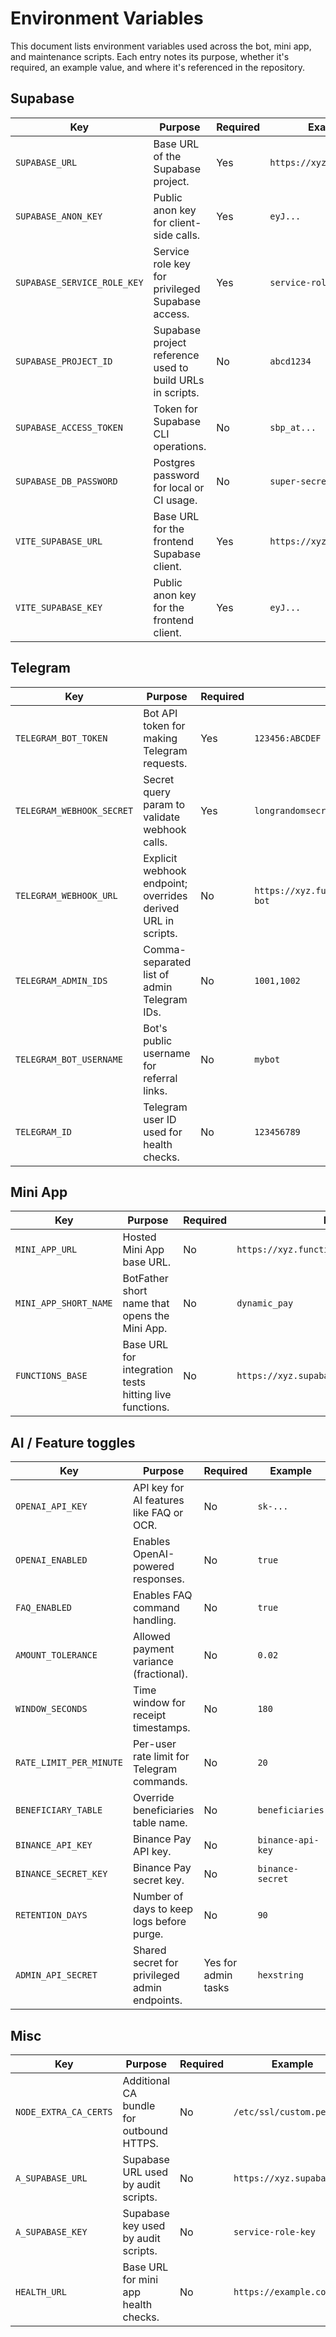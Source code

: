 # Environment Variables

This document lists environment variables used across the bot, mini app, and maintenance scripts. Each entry notes its purpose, whether it's required, an example value, and where it's referenced in the repository.

## Supabase

| Key | Purpose | Required | Example | Used in |
| --- | --- | --- | --- | --- |
| `SUPABASE_URL` | Base URL of the Supabase project. | Yes | `https://xyz.supabase.co` | `src/utils/config.ts`, `supabase/functions/telegram-bot/index.ts` |
| `SUPABASE_ANON_KEY` | Public anon key for client-side calls. | Yes | `eyJ...` | `supabase/functions/theme-get/index.ts`, `supabase/functions/miniapp/src/lib/edge.ts` |
| `SUPABASE_SERVICE_ROLE_KEY` | Service role key for privileged Supabase access. | Yes | `service-role-key` | `src/utils/config.ts`, `supabase/functions/telegram-bot/index.ts` |
| `SUPABASE_PROJECT_ID` | Supabase project reference used to build URLs in scripts. | No | `abcd1234` | `scripts/ping-webhook.ts`, `scripts/miniapp-health-check.ts` |
| `SUPABASE_ACCESS_TOKEN` | Token for Supabase CLI operations. | No | `sbp_at...` | Supabase CLI only |
| `SUPABASE_DB_PASSWORD` | Postgres password for local or CI usage. | No | `super-secret` | Supabase CLI only |
| `VITE_SUPABASE_URL` | Base URL for the frontend Supabase client. | Yes | `https://xyz.supabase.co` | `src/integrations/supabase/client.ts` |
| `VITE_SUPABASE_KEY` | Public anon key for the frontend client. | Yes | `eyJ...` | `src/integrations/supabase/client.ts` |

## Telegram

| Key | Purpose | Required | Example | Used in |
| --- | --- | --- | --- | --- |
| `TELEGRAM_BOT_TOKEN` | Bot API token for making Telegram requests. | Yes | `123456:ABCDEF` | `supabase/functions/_shared/telegram.ts`, `scripts/set-webhook.ts` |
| `TELEGRAM_WEBHOOK_SECRET` | Secret query param to validate webhook calls. | Yes | `longrandomsecret` | `supabase/functions/telegram-bot/index.ts`, `scripts/set-webhook.ts` |
| `TELEGRAM_WEBHOOK_URL` | Explicit webhook endpoint; overrides derived URL in scripts. | No | `https://xyz.functions.supabase.co/telegram-bot` | `scripts/set-webhook.ts`, `scripts/ping-webhook.ts` |
| `TELEGRAM_ADMIN_IDS` | Comma-separated list of admin Telegram IDs. | No | `1001,1002` | `supabase/functions/_shared/alerts.ts` |
| `TELEGRAM_BOT_USERNAME` | Bot's public username for referral links. | No | `mybot` | `supabase/functions/referral-link/index.ts` |
| `TELEGRAM_ID` | Telegram user ID used for health checks. | No | `123456789` | `scripts/miniapp-health-check.ts` |

## Mini App

| Key | Purpose | Required | Example | Used in |
| --- | --- | --- | --- | --- |
| `MINI_APP_URL` | Hosted Mini App base URL. | No | `https://xyz.functions.supabase.co/miniapp/` | `supabase/functions/telegram-bot/index.ts`, `scripts/set-chat-menu-button.ts` |
| `MINI_APP_SHORT_NAME` | BotFather short name that opens the Mini App. | No | `dynamic_pay` | `supabase/functions/telegram-bot/index.ts`, `scripts/set-chat-menu-button.ts` |
| `FUNCTIONS_BASE` | Base URL for integration tests hitting live functions. | No | `https://xyz.supabase.co/functions/v1` | `supabase/functions/_tests/integration_smoke_test.ts` |

## AI / Feature toggles

| Key | Purpose | Required | Example | Used in |
| --- | --- | --- | --- | --- |
| `OPENAI_API_KEY` | API key for AI features like FAQ or OCR. | No | `sk-...` | `supabase/functions/ai-faq-assistant/index.ts`, `supabase/functions/receipt-ocr/index.ts` |
| `OPENAI_ENABLED` | Enables OpenAI-powered responses. | No | `true` | `supabase/functions/telegram-bot/index.ts` |
| `FAQ_ENABLED` | Enables FAQ command handling. | No | `true` | `supabase/functions/telegram-bot/index.ts` |
| `AMOUNT_TOLERANCE` | Allowed payment variance (fractional). | No | `0.02` | `supabase/functions/telegram-bot/index.ts` |
| `WINDOW_SECONDS` | Time window for receipt timestamps. | No | `180` | `supabase/functions/telegram-bot/index.ts` |
| `RATE_LIMIT_PER_MINUTE` | Per-user rate limit for Telegram commands. | No | `20` | `supabase/functions/telegram-bot/index.ts` |
| `BENEFICIARY_TABLE` | Override beneficiaries table name. | No | `beneficiaries` | `supabase/functions/telegram-bot/helpers/beneficiary.ts` |
| `BINANCE_API_KEY` | Binance Pay API key. | No | `binance-api-key` | `supabase/functions/binance-pay-checkout/index.ts` |
| `BINANCE_SECRET_KEY` | Binance Pay secret key. | No | `binance-secret` | `supabase/functions/binance-pay-checkout/index.ts` |
| `RETENTION_DAYS` | Number of days to keep logs before purge. | No | `90` | `supabase/functions/data-retention-cron/index.ts` |
| `ADMIN_API_SECRET` | Shared secret for privileged admin endpoints. | Yes for admin tasks | `hexstring` | `supabase/functions/rotate-webhook-secret/index.ts`, `supabase/functions/admin-review-payment/index.ts` |

## Misc

| Key | Purpose | Required | Example | Used in |
| --- | --- | --- | --- | --- |
| `NODE_EXTRA_CA_CERTS` | Additional CA bundle for outbound HTTPS. | No | `/etc/ssl/custom.pem` | `src/utils/http-ca.ts` |
| `A_SUPABASE_URL` | Supabase URL used by audit scripts. | No | `https://xyz.supabase.co` | `scripts/audit/read_meta.mjs` |
| `A_SUPABASE_KEY` | Supabase key used by audit scripts. | No | `service-role-key` | `scripts/audit/read_meta.mjs` |
| `HEALTH_URL` | Base URL for mini app health checks. | No | `https://example.com` | `scripts/miniapp-health-check.ts` |

